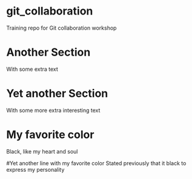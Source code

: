 # git_collaboration
Training repo for Git collaboration workshop


# Another Section
With some extra text

# Yet another Section
With some more extra interesting text

# My favorite color
Black, like my heart and soul

#Yet another line with my favorite color
Stated previously that it black to express my personality

